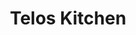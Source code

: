 ---
title: "Telos Kitchen"
description: "Pioneering block producer candidate on the Telos network. Focused building open source developer utilities and re-usable application components."
category: "Industry"
weight: 5
image: "project/TK_256.png"
alt: "Telos Kitchen Logo"
draft: false
---